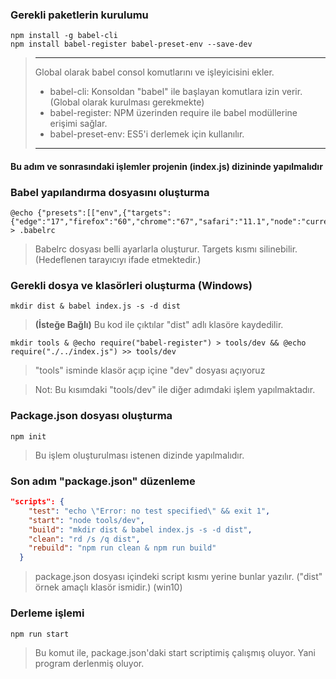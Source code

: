 ### Gerekli paketlerin kurulumu

```CMD
npm install -g babel-cli 
npm install babel-register babel-preset-env --save-dev
```

> ---
> Global olarak babel consol komutlarını ve işleyicisini ekler.
> * babel-cli: Konsoldan "babel" ile başlayan komutlara izin verir. (Global olarak kurulması gerekmekte)
> * babel-register: NPM üzerinden require ile babel modüllerine erişimi sağlar.
> * babel-preset-env: ES5'i derlemek için kullanılır.
> ---


#### Bu adım ve sonrasındaki işlemler projenin (index.js) dizininde yapılmalıdır

### Babel yapılandırma dosyasını oluşturma

```CMD
@echo {"presets":[["env",{"targets":{"edge":"17","firefox":"60","chrome":"67","safari":"11.1","node":"current"}}]]} > .babelrc
```
> Babelrc dosyası belli ayarlarla oluşturur. Targets kısmı silinebilir. (Hedeflenen tarayıcıyı ifade etmektedir.) 

### Gerekli dosya ve klasörleri oluşturma (Windows)

```CMD
mkdir dist & babel index.js -s -d dist
```
> **(İsteğe Bağlı)** Bu kod ile çıktılar "dist" adlı klasöre kaydedilir. 

```CMD
mkdir tools & @echo require("babel-register") > tools/dev && @echo require("./../index.js") >> tools/dev
```

> "tools" isminde klasör açıp içine "dev" dosyası açıyoruz

> Not: Bu kısımdaki "tools/dev" ile diğer adımdaki işlem yapılmaktadır.

### Package.json dosyası oluşturma

```CMD
npm init
```

> Bu işlem oluşturulması istenen dizinde yapılmalıdır.

### Son adım "package.json" düzenleme

```JSON
"scripts": {
    "test": "echo \"Error: no test specified\" && exit 1",
    "start": "node tools/dev",
    "build": "mkdir dist & babel index.js -s -d dist",
    "clean": "rd /s /q dist",
    "rebuild": "npm run clean & npm run build"
  }
```
> package.json dosyası içindeki script kısmı yerine bunlar yazılır. ("dist" örnek amaçlı klasör ismidir.) (win10)

### Derleme işlemi


```NPM
npm run start
```
> Bu komut ile, package.json'daki start scriptimiş çalışmış oluyor. Yani program derlenmiş oluyor.
